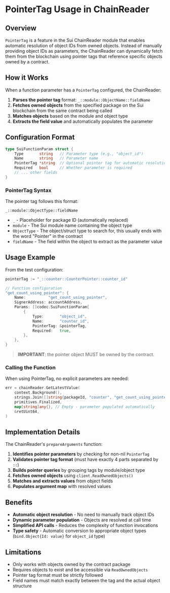 # PointerTag Usage in ChainReader

## Overview

`PointerTag` is a feature in the Sui ChainReader module that enables automatic resolution of object IDs from owned objects. Instead of manually providing object IDs as parameters, the ChainReader can dynamically fetch them from the blockchain using pointer tags that reference specific objects owned by a contract.

## How it Works

When a function parameter has a `PointerTag` configured, the ChainReader:

1. **Parses the pointer tag** format: `_::module::ObjectName::fieldName`
2. **Fetches owned objects** from the specified package on the Sui blockchain from the same contract being called
3. **Matches objects** based on the module and object type
4. **Extracts the field value** and automatically populates the parameter

## Configuration Format

```go
type SuiFunctionParam struct {
    Type       string   // Parameter type (e.g., "object_id")
    Name       string   // Parameter name 
    PointerTag *string  // Optional pointer tag for automatic resolution
    Required   bool     // Whether parameter is required
    // ... other fields
}
```

### PointerTag Syntax

The pointer tag follows this format:
```
_::module::ObjectType::fieldName
```

- `_` - Placeholder for package ID (automatically replaced)
- `module` - The Sui module name containing the object type
- `ObjectType` - The object/struct type to search for, this usually ends with the word "Pointer" in the contract
- `fieldName` - The field within the object to extract as the parameter value

## Usage Example

From the test configuration:

```go
pointerTag := "_::counter::CounterPointer::counter_id"

// Function configuration
"get_count_using_pointer": {
    Name:          "get_count_using_pointer", 
    SignerAddress: accountAddress,
    Params: []codec.SuiFunctionParam{
        {
            Type:       "object_id",
            Name:       "counter_id", 
            PointerTag: &pointerTag,
            Required:   true,
        },
    },
}
```

> __IMPORTANT__: the pointer object MUST be owned by the contract.

### Calling the Function

When using PointerTag, no explicit parameters are needed:

```go
err = chainReader.GetLatestValue(
    context.Background(),
    strings.Join([]string{packageId, "counter", "get_count_using_pointer"}, "-"),
    primitives.Finalized,
    map[string]any{}, // Empty - parameter populated automatically
    &retUint64,
)
```

## Implementation Details

The ChainReader's `prepareArguments` function:

1. **Identifies pointer parameters** by checking for non-nil `PointerTag`
2. **Validates pointer tag format** (must have exactly 4 parts separated by `::`)
3. **Builds pointer queries** by grouping tags by module/object type
4. **Fetches owned objects** using `client.ReadOwnedObjects()`
5. **Matches and extracts values** from object fields
6. **Populates argument map** with resolved values


## Benefits

- **Automatic object resolution** - No need to manually track object IDs
- **Dynamic parameter population** - Objects are resolved at call time
- **Simplified API calls** - Reduces the complexity of function invocations
- **Type safety** - Automatic conversion to appropriate object types (`bind.Object{Id: value}` for `object_id` type)

## Limitations

- Only works with objects owned by the contract package
- Requires objects to exist and be accessible via `ReadOwnedObjects`
- Pointer tag format must be strictly followed
- Field names must match exactly between the tag and the actual object structure